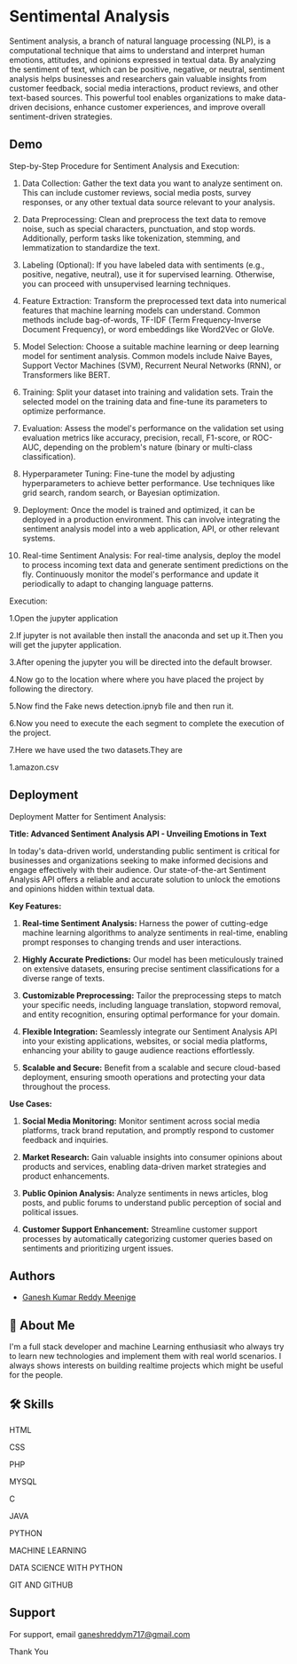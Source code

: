 ﻿
# Sentimental Analysis

Sentiment analysis, a branch of natural language processing (NLP), is a computational technique that aims to understand and interpret human emotions, attitudes, and opinions expressed in textual data. By analyzing the sentiment of text, which can be positive, negative, or neutral, sentiment analysis helps businesses and researchers gain valuable insights from customer feedback, social media interactions, product reviews, and other text-based sources. This powerful tool enables organizations to make data-driven decisions, enhance customer experiences, and improve overall sentiment-driven strategies.


## Demo

Step-by-Step Procedure for Sentiment Analysis and Execution:

1. Data Collection: Gather the text data you want to analyze sentiment on. This can include customer reviews, social media posts, survey responses, or any other textual data source relevant to your analysis.

2. Data Preprocessing: Clean and preprocess the text data to remove noise, such as special characters, punctuation, and stop words. Additionally, perform tasks like tokenization, stemming, and lemmatization to standardize the text.

3. Labeling (Optional): If you have labeled data with sentiments (e.g., positive, negative, neutral), use it for supervised learning. Otherwise, you can proceed with unsupervised learning techniques.

4. Feature Extraction: Transform the preprocessed text data into numerical features that machine learning models can understand. Common methods include bag-of-words, TF-IDF (Term Frequency-Inverse Document Frequency), or word embeddings like Word2Vec or GloVe.

5. Model Selection: Choose a suitable machine learning or deep learning model for sentiment analysis. Common models include Naive Bayes, Support Vector Machines (SVM), Recurrent Neural Networks (RNN), or Transformers like BERT.

6. Training: Split your dataset into training and validation sets. Train the selected model on the training data and fine-tune its parameters to optimize performance.

7. Evaluation: Assess the model's performance on the validation set using evaluation metrics like accuracy, precision, recall, F1-score, or ROC-AUC, depending on the problem's nature (binary or multi-class classification).

8. Hyperparameter Tuning: Fine-tune the model by adjusting hyperparameters to achieve better performance. Use techniques like grid search, random search, or Bayesian optimization.

9. Deployment: Once the model is trained and optimized, it can be deployed in a production environment. This can involve integrating the sentiment analysis model into a web application, API, or other relevant systems.

10. Real-time Sentiment Analysis: For real-time analysis, deploy the model to process incoming text data and generate sentiment predictions on the fly. Continuously monitor the model's performance and update it periodically to adapt to changing language patterns.

Execution:

1.Open the jupyter application

2.If jupyter is not available then install the anaconda and set up it.Then you will get the jupyter application.

3.After opening the jupyter you will be directed into the default browser.

4.Now go to the location where where you have placed the project by following the directory.

5.Now find the Fake news detection.ipnyb file and then run it.

6.Now you need to execute the each segment to complete the execution of the project.

7.Here we have used the two datasets.They are 

  1.amazon.csv


## Deployment

Deployment Matter for Sentiment Analysis:

**Title: Advanced Sentiment Analysis API - Unveiling Emotions in Text**

In today's data-driven world, understanding public sentiment is critical for businesses and organizations seeking to make informed decisions and engage effectively with their audience. Our state-of-the-art Sentiment Analysis API offers a reliable and accurate solution to unlock the emotions and opinions hidden within textual data. 

**Key Features:**

1. **Real-time Sentiment Analysis:** Harness the power of cutting-edge machine learning algorithms to analyze sentiments in real-time, enabling prompt responses to changing trends and user interactions.

2. **Highly Accurate Predictions:** Our model has been meticulously trained on extensive datasets, ensuring precise sentiment classifications for a diverse range of texts.

3. **Customizable Preprocessing:** Tailor the preprocessing steps to match your specific needs, including language translation, stopword removal, and entity recognition, ensuring optimal performance for your domain.

4. **Flexible Integration:** Seamlessly integrate our Sentiment Analysis API into your existing applications, websites, or social media platforms, enhancing your ability to gauge audience reactions effortlessly.

5. **Scalable and Secure:** Benefit from a scalable and secure cloud-based deployment, ensuring smooth operations and protecting your data throughout the process.

**Use Cases:**

1. **Social Media Monitoring:** Monitor sentiment across social media platforms, track brand reputation, and promptly respond to customer feedback and inquiries.

2. **Market Research:** Gain valuable insights into consumer opinions about products and services, enabling data-driven market strategies and product enhancements.

3. **Public Opinion Analysis:** Analyze sentiments in news articles, blog posts, and public forums to understand public perception of social and political issues.

4. **Customer Support Enhancement:** Streamline customer support processes by automatically categorizing customer queries based on sentiments and prioritizing urgent issues.




## Authors

- [Ganesh Kumar Reddy Meenige](https://github.com/Ganesh-Reddy7)


## 🚀 About Me
I'm a full stack developer and machine Learning enthusiasit who always try to learn new technologies and implement  them with real world scenarios.
I always shows interests on building realtime projects which might be useful for the people. 


## 🛠 Skills
HTML

CSS

PHP 

MYSQL

C

JAVA 

PYTHON

MACHINE LEARNING

DATA SCIENCE WITH PYTHON

GIT AND GITHUB






## Support

For support, email ganeshreddym717@gmail.com




Thank You

